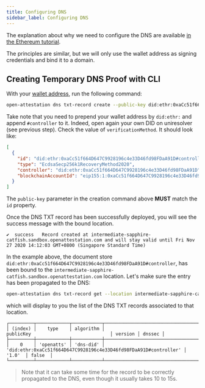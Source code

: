 ```yaml
---
title: Configuring DNS
sidebar_label: Configuring DNS
---
```


The explanation about why we need to configure the DNS are available [in the Ethereum tutorial](/docs/integrator-section/verifiable-document/ethereum/dns-proof).

The principles are similar, but we will only use the wallet address as signing credentials and bind it to a domain.

## Creating Temporary DNS Proof with CLI

With your [wallet address](/docs/integrator-section/verifiable-document/did/create), run the following command:

```bash
open-attestation dns txt-record create --public-key did:ethr:0xaCc51f664D647C9928196c4e33D46fd98FDaA91D#controller
```

Take note that you need to prepend your wallet address by `did:ethr:` and append `#controller` to it. Indeed, open again your own DID on uniresolver (see previous step). Check the value of `verificationMethod`. It should look like:

```json
[
  {
    "id": "did:ethr:0xaCc51f664D647C9928196c4e33D46fd98FDaA91D#controller",
    "type": "EcdsaSecp256k1RecoveryMethod2020",
    "controller": "did:ethr:0xaCc51f664D647C9928196c4e33D46fd98FDaA91D",
    "blockchainAccountId": "eip155:1:0xaCc51f664D647C9928196c4e33D46fd98FDaA91D"
  }
]
```

The `public-key` parameter in the creation command above **MUST** match the `id` property.

Once the DNS TXT record has been successfully deployed, you will see the success message with the bound location.

```text
✔  success   Record created at intermediate-sapphire-catfish.sandbox.openattestation.com and will stay valid until Fri Nov 27 2020 14:12:03 GMT+0800 (Singapore Standard Time)
```

In the example above, the document store `did:ethr:0xaCc51f664D647C9928196c4e33D46fd98FDaA91D#controller`, has been bound to the `intermediate-sapphire-catfish.sandbox.openattestation.com` location. Let's make sure the entry has been propagated to the DNS:

```bash
open-attestation dns txt-record get --location intermediate-sapphire-catfish.sandbox.openattestation.com
```

which will display to you the list of the DNS TXT records associated to that location.

```text
┌─────────┬────────────┬───────────┬──────────────────────────────────────────────────────────────────┬─────────┬────────┐
│ (index) │    type    │ algorithm │                            publicKey                             │ version │ dnssec │
├─────────┼────────────┼───────────┼──────────────────────────────────────────────────────────────────┼─────────┼────────┤
│    0    │ 'openatts' │ 'dns-did' │ 'did:ethr:0xaCc51f664D647C9928196c4e33D46fd98FDaA91D#controller' │  '1.0'  │ false  │
└─────────┴────────────┴───────────┴──────────────────────────────────────────────────────────────────┴─────────┴────────┘

```

> Note that it can take some time for the record to be correctly propagated to the DNS, even though it usually takes 10 to 15s.
